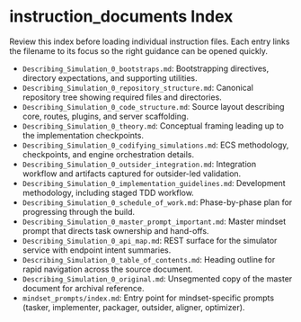# instruction_documents Index

Review this index before loading individual instruction files. Each entry links the filename to its focus so the right guidance can be opened quickly.

- `Describing_Simulation_0_bootstraps.md`: Bootstrapping directives, directory expectations, and supporting utilities.
- `Describing_Simulation_0_repository_structure.md`: Canonical repository tree showing required files and directories.
- `Describing_Simulation_0_code_structure.md`: Source layout describing core, routes, plugins, and server scaffolding.
- `Describing_Simulation_0_theory.md`: Conceptual framing leading up to the implementation checkpoints.
- `Describing_Simulation_0_codifying_simulations.md`: ECS methodology, checkpoints, and engine orchestration details.
- `Describing_Simulation_0_outsider_integration.md`: Integration workflow and artifacts captured for outsider-led validation.
- `Describing_Simulation_0_implementation_guidelines.md`: Development methodology, including staged TDD workflow.
- `Describing_Simulation_0_schedule_of_work.md`: Phase-by-phase plan for progressing through the build.
- `Describing_Simulation_0_master_prompt_important.md`: Master mindset prompt that directs task ownership and hand-offs.
- `Describing_Simulation_0_api_map.md`: REST surface for the simulator service with endpoint intent summaries.
- `Describing_Simulation_0_table_of_contents.md`: Heading outline for rapid navigation across the source document.
- `Describing_Simulation_0_original.md`: Unsegmented copy of the master document for archival reference.
- `mindset_prompts/index.md`: Entry point for mindset-specific prompts (tasker, implementer, packager, outsider, aligner, optimizer).
